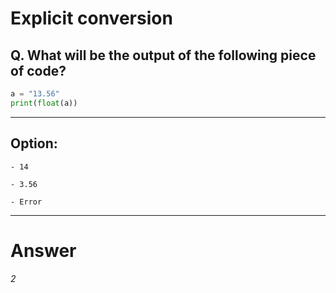 # Explicit conversion

## Q. What will be the output of the following piece of code?

```python
a = "13.56"
print(float(a))
```

---

## Option:

    - 14
 
    - 3.56

    - Error

--- 

# Answer

*2*
